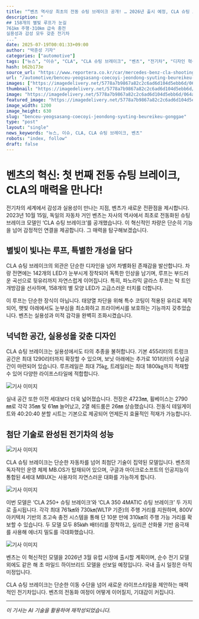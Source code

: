 ```yaml
---
title: "“벤츠 역사상 최초의 전동 슈팅 브레이크 공개! … 2026년 출시 예정, CLA 슈팅 브레이크의 매력은?”"
description: "
## 158개의 별빛 루프가 눈길
761㎞ 주행·310㎞ 급속 충전
실용성과 감성 모두 갖춘 전기차
..."
date: 2025-07-19T00:01:33+09:00
author: "박준성 기자"
categories: ["automotive"]
tags: ["뉴스", "이슈", "CLA", "CLA 슈팅 브레이크", "벤츠", "전기차", "디자인 혁신"]
hash: b62b173e
source_url: "https://www.reportera.co.kr/car/mercedes-benz-cla-shooting-brake/"
url: "/automotive/benceu-yeogsasang-coecoyi-jeondong-syuting-beureikeu-gonggae/"
images: ["https://imagedelivery.net/5778a7b9867a82c2c6ad6d104d5ebb6d/064a0c11-cde0-4085-47d4-fb63c4fd0700/public"]
thumbnail: "https://imagedelivery.net/5778a7b9867a82c2c6ad6d104d5ebb6d/064a0c11-cde0-4085-47d4-fb63c4fd0700/public"
image: "https://imagedelivery.net/5778a7b9867a82c2c6ad6d104d5ebb6d/064a0c11-cde0-4085-47d4-fb63c4fd0700/public"
featured_image: "https://imagedelivery.net/5778a7b9867a82c2c6ad6d104d5ebb6d/064a0c11-cde0-4085-47d4-fb63c4fd0700/public"
image_width: 1200
image_height: 630
slug: "benceu-yeogsasang-coecoyi-jeondong-syuting-beureikeu-gonggae"
type: "post"
layout: "single"
news_keywords: "뉴스, 이슈, CLA, CLA 슈팅 브레이크, 벤츠"
robots: "index, follow"
draft: false
---
```


# 벤츠의 혁신: 첫 번째 전동 슈팅 브레이크, CLA의 매력을 만나다!

전기차의 세계에서 감성과 실용성이 만나는 지점, 벤츠가 새로운 전환점을 제시합니다. 2023년 10월 15일, 독일의 자동차 거인 벤츠는 자사의 역사에서 최초로 전동화된 슈팅 브레이크 모델인 ‘CLA 슈팅 브레이크’를 공개했습니다. 이 혁신적인 차량은 단순히 기능을 넘어 감정적인 연결을 제공합니다. 그 매력을 탐구해보겠습니다.

## 별빛이 빛나는 루프, 특별한 개성을 담다

CLA 슈팅 브레이크의 외관은 단순한 디자인을 넘어 차별화된 존재감을 발산합니다. 차량 전면에는 142개의 LED가 눈부시게 장착되어 독특한 인상을 남기며, 루프는 부드러운 곡선으로 뒷유리까지 자연스럽게 이어집니다. 특히, 파노라믹 글라스 루프는 탁 트인 개방감을 선사하며, 158개의 별 모양 LED가 고급스러운 터치를 더합니다.

이 루프는 단순한 장식이 아닙니다. 태양열 차단을 위해 특수 코팅이 적용된 유리로 제작되어, 햇빛 아래에서도 눈부심을 최소화하고 프라이버시를 보호하는 기능까지 갖추었습니다. 벤츠는 실용성과 미적 감각을 완벽히 조화시켰습니다.

## 넉넉한 공간, 실용성을 갖춘 디자인

CLA 슈팅 브레이크는 실용성에서도 타의 추종을 불허합니다. 기본 455리터의 트렁크 공간은 최대 1290리터까지 확장할 수 있으며, 보닛 아래에는 추가로 101리터의 수납공간이 마련되어 있습니다. 루프레일은 최대 75㎏, 트레일러는 최대 1800㎏까지 적재할 수 있어 다양한 라이프스타일에 적합합니다.


![기사 이미지](https://imagedelivery.net/5778a7b9867a82c2c6ad6d104d5ebb6d/064a0c11-cde0-4085-47d4-fb63c4fd0700/public)


실내 공간 또한 이전 세대보다 더욱 넓어졌습니다. 전장은 4723㎜, 휠베이스는 2790㎜로 각각 35㎜ 및 61㎜ 늘어났고, 2열 헤드룸은 26㎜ 상승했습니다. 전동식 테일게이트와 40:20:40 분할 시트는 기본으로 제공되어 언제든지 효율적인 적재가 가능합니다.

## 첨단 기술로 완성된 전기차의 성능


![기사 이미지](https://imagedelivery.net/5778a7b9867a82c2c6ad6d104d5ebb6d/72e8015d-1aa4-4ea2-8e10-ee8061959300/public)


CLA 슈팅 브레이크는 단순한 자동차를 넘어 최첨단 기술이 집약된 모델입니다. 벤츠의 독자적인 운영 체제 MB.OS가 탑재되어 있으며, 구글과 마이크로소프트의 인공지능이 통합된 4세대 MBUX는 사용자의 자연스러운 대화를 가능하게 합니다.


![기사 이미지](https://imagedelivery.net/5778a7b9867a82c2c6ad6d104d5ebb6d/aaeed2eb-f98d-4256-2550-e73ec72e9b00/public)


이번 모델은 ‘CLA 250+ 슈팅 브레이크’와 ‘CLA 350 4MATIC 슈팅 브레이크’ 두 가지로 출시됩니다. 각각 최대 761㎞와 730㎞(WLTP 기준)의 주행 거리를 지원하며, 800V 아키텍처 기반의 초고속 충전 시스템을 통해 단 10분 만에 310㎞의 주행 가능 거리를 확보할 수 있습니다. 두 모델 모두 85㎾h 배터리를 장착하고, 실리콘 산화물 기반 음극재를 사용해 에너지 밀도를 극대화했습니다.


![기사 이미지](https://imagedelivery.net/5778a7b9867a82c2c6ad6d104d5ebb6d/8292b81c-b943-440f-e54e-e271ba72ae00/public)


벤츠는 이 혁신적인 모델을 2026년 3월 유럽 시장에 출시할 계획이며, 순수 전기 모델 외에도 같은 해 초 마일드 하이브리드 모델을 선보일 예정입니다. 국내 출시 일정은 아직 미정입니다.

CLA 슈팅 브레이크는 단순한 이동 수단을 넘어 새로운 라이프스타일을 제안하는 매력적인 전기차입니다. 벤츠의 전동화 여정이 어떻게 이어질지, 기대감이 커집니다.

---
*이 기사는 AI 기술을 활용하여 재작성되었습니다.*
